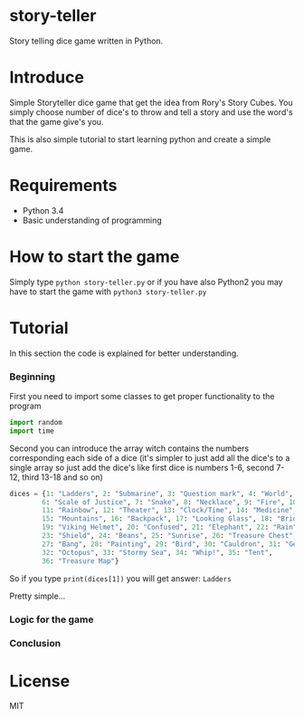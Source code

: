 # story-teller

Story telling dice game written in Python. 

# Introduce

Simple Storyteller dice game that get the idea from Rory's Story Cubes.
You simply choose number of dice's to throw and tell a story and use the
word's that the game give's you.

This is also simple tutorial to start learning python and create a
simple game.

# Requirements

* Python 3.4
* Basic understanding of programming

# How to start the game

Simply type `python story-teller.py` or if you have also Python2
you may have to start the game with `python3 story-teller.py`

# Tutorial

In this section the code is explained for better understanding.

### Beginning
First you need to import some classes to get proper functionality to the program

```python
import random
import time
```

Second you can introduce the array witch contains the numbers corresponding each
side of a dice (it's simpler to just add all the dice's to a single array so just
add the dice's like first dice is numbers 1-6, second 7-12, third 13-18 and so on)

```python
dices = {1: "Ladders", 2: "Submarine", 3: "Question mark", 4: "World", 5: "Food", 
        6: "Scale of Justice", 7: "Snake", 8: "Necklace", 9: "Fire", 10: "Altar", 
        11: "Rainbow", 12: "Theater", 13: "Clock/Time", 14: "Medicine", 
        15: "Mountains", 16: "Backpack", 17: "Looking Glass", 18: "Bridge",
        19: "Viking Helmet", 20: "Confused", 21: "Elephant", 22: "Rain", 
        23: "Shield", 24: "Beans", 25: "Sunrise", 26: "Treasure Chest", 
        27: "Bang", 28: "Painting", 29: "Bird", 30: "Cauldron", 31: "Gears", 
        32: "Octopus", 33: "Stormy Sea", 34: "Whip!", 35: "Tent", 
        36: "Treasure Map"}
```

So if you type `print(dices[1])` you will get answer: `Ladders`

Pretty simple...

### Logic for the game


### Conclusion

# License

MIT
